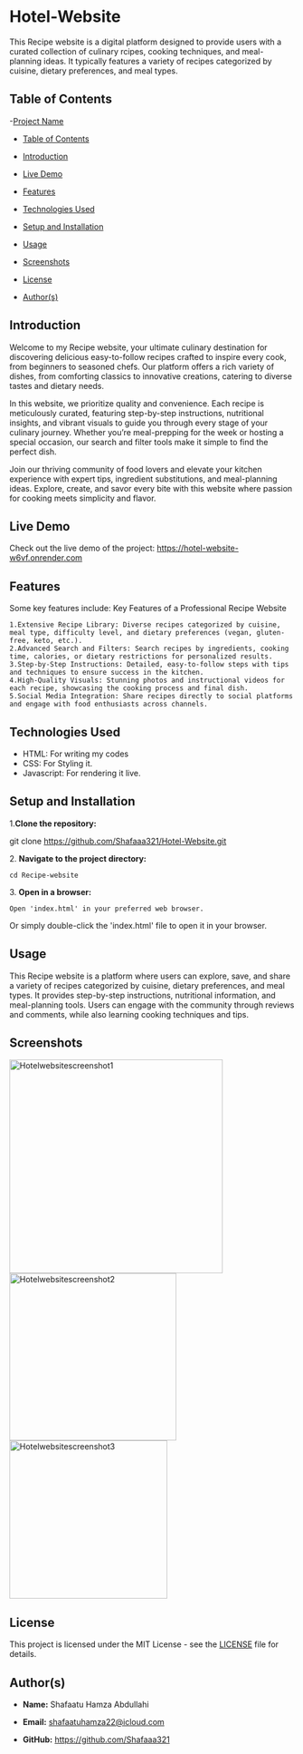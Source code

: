 # Hotel-Website
This Recipe website is a digital platform designed to provide users with a curated collection of culinary rcipes, cooking techniques, and meal-planning ideas. It typically features a variety of recipes categorized by cuisine, dietary preferences, and meal types.

## Table of Contents
  -[Project Name](#project-name)

  - [Table of Contents](#table-of-contents)

  - [Introduction](#introduction)

  - [Live Demo](#live-demo)

  - [Features](#features)

  - [Technologies Used](#technologies-used)

  - [Setup and Installation](#setup-and-installation)

  - [Usage](#usage)

  - [Screenshots](#screenshots)

  - [License](#license)

  - [Author(s)](#authors)
  
## Introduction
Welcome to my Recipe website, your ultimate culinary destination for discovering delicious easy-to-follow recipes crafted to inspire every cook, from beginners to seasoned chefs. Our platform offers a rich variety of dishes, from comforting classics to innovative creations, catering to diverse tastes and dietary needs.

In this website, we prioritize quality and convenience. Each recipe is meticulously curated, featuring step-by-step instructions, nutritional insights, and vibrant visuals to guide you through every stage of your culinary journey. Whether you’re meal-prepping for the week or hosting a special occasion, our search and filter tools make it simple to find the perfect dish.

Join our thriving community of food lovers and elevate your kitchen experience with expert tips, ingredient substitutions, and meal-planning ideas. Explore, create, and savor every bite with this website where passion for cooking meets simplicity and flavor.

## Live Demo
Check out the live demo of the project: https://hotel-website-w6vf.onrender.com

## Features
Some key features include: 
Key Features of a Professional Recipe Website

	1.Extensive Recipe Library: Diverse recipes categorized by cuisine, meal type, difficulty level, and dietary preferences (vegan, gluten-free, keto, etc.).
	2.Advanced Search and Filters: Search recipes by ingredients, cooking time, calories, or dietary restrictions for personalized results.
	3.Step-by-Step Instructions: Detailed, easy-to-follow steps with tips and techniques to ensure success in the kitchen.
	4.High-Quality Visuals: Stunning photos and instructional videos for each recipe, showcasing the cooking process and final dish.
	5.Social Media Integration:	Share recipes directly to social platforms and engage with food enthusiasts across channels.
	
## Technologies Used
- HTML: For writing my codes
- CSS: For Styling it.
- Javascript: For rendering it live.

## Setup and Installation
1\.**Clone the repository:**

git clone https://github.com/Shafaaa321/Hotel-Website.git

2\. **Navigate to the project directory:**

    cd Recipe-website

3\. **Open in a browser:**

    Open 'index.html' in your preferred web browser.

Or simply double-click the 'index.html' file to open it in your browser.

## Usage 
This Recipe website is a platform where users can explore, save, and share a variety of recipes categorized by cuisine, dietary preferences, and meal types. It provides step-by-step instructions, nutritional information, and meal-planning tools. Users can engage with the community through reviews and comments, while also learning cooking techniques and tips.

## Screenshots
<img width="377" alt="Hotelwebsitescreenshot1" src="https://github.com/user-attachments/assets/adbe96b8-07a8-491c-be68-657f40c0fa63">
<img width="295" alt="Hotelwebsitescreenshot2" src="https://github.com/user-attachments/assets/592dd3f2-3670-406f-ac6e-1ecb46964d9e">
<img width="279" alt="Hotelwebsitescreenshot3" src="https://github.com/user-attachments/assets/a332cae7-dbf7-4c9f-8297-92b9a143c121">

## License
This project is licensed under the MIT License - see the [LICENSE](LICENSE) file for details.


## Author(s)
- **Name:** Shafaatu Hamza Abdullahi

- **Email:** shafaatuhamza22@icloud.com

- **GitHub:** https://github.com/Shafaaa321


